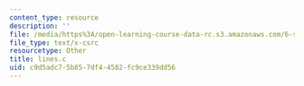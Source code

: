 ```yaml
---
content_type: resource
description: ''
file: /media/https%3A/open-learning-course-data-rc.s3.amazonaws.com/6-s096-introduction-to-c-and-c-january-iap-2013/c9d5adc75b857df44582fc9ce339dd56_lines.c
file_type: text/x-csrc
resourcetype: Other
title: lines.c
uid: c9d5adc7-5b85-7df4-4582-fc9ce339dd56
---
```

